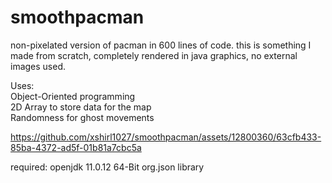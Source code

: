 # smoothpacman
non-pixelated version of pacman in 600 lines of code. 
this is something I made from scratch, completely rendered in java graphics, no external images used.

Uses:\
Object-Oriented programming\
2D Array to store data for the map\
Randomness for ghost movements


https://github.com/xshirl1027/smoothpacman/assets/12800360/63cfb433-85ba-4372-ad5f-01b81a7cbc5a


required:
openjdk 11.0.12 64-Bit
org.json library

